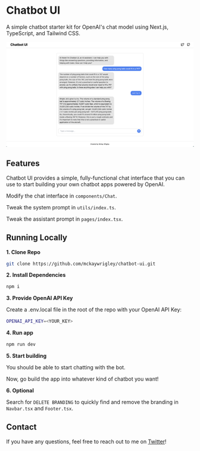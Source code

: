 # Chatbot UI

A simple chatbot starter kit for OpenAI's chat model using Next.js, TypeScript, and Tailwind CSS.

![Chatbot UI](./public/screenshot.png)

## Features

Chatbot UI provides a simple, fully-functional chat interface that you can use to start building your own chatbot apps powered by OpenAI.

Modify the chat interface in `components/Chat`.

Tweak the system prompt in `utils/index.ts`.

Tweak the assistant prompt in `pages/index.tsx`.

## Running Locally

**1. Clone Repo**

```bash
git clone https://github.com/mckaywrigley/chatbot-ui.git
```

**2. Install Dependencies**

```bash
npm i
```

**3. Provide OpenAI API Key**

Create a .env.local file in the root of the repo with your OpenAI API Key:

```bash
OPENAI_API_KEY=<YOUR_KEY>
```

**4. Run app**

```bash
npm run dev
```

**5. Start building**

You should be able to start chatting with the bot.

Now, go build the app into whatever kind of chatbot you want!

**6. Optional**

Search for `DELETE BRANDING` to quickly find and remove the branding in `Navbar.tsx` and `Footer.tsx`.

## Contact

If you have any questions, feel free to reach out to me on [Twitter](https://twitter.com/mckaywrigley)!
